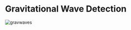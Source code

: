 # Gravitational Wave Detection

![gravwaves](https://user-images.githubusercontent.com/74719644/190588055-d356550c-a2bc-40d2-9cd9-77f3ea4366a4.jpg)
